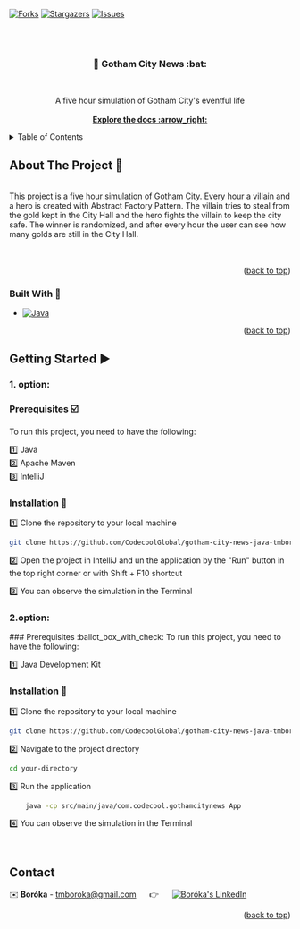 <div id="readme-top"></div>

[![Forks][forks-shield]][forks-url]
[![Stargazers][stars-shield]][stars-url]
[![Issues][issues-shield]][issues-url]

<br>
<br>

<h3 align="center"> 🦇 Gotham City News  :bat:</h3>
<br>
  <p align="center">
    A five hour simulation of Gotham City's eventful life
    <br>
    <br>
    <a href="https://github.com/CodecoolGlobal/gotham-city-news-java-tmboroka"><strong>Explore the docs :arrow_right:	</strong></a>
    <br />
  </p>
</div>



<!-- TABLE OF CONTENTS -->
<details>
  <summary>Table of Contents</summary>
  <ol>
    <li>
      <a href="#about-the-project">About The Project</a>
      <ul>
        <li><a href="#built-with">Built With</a></li>
      </ul>
    </li>
    <li>
      <a href="#getting-started">Getting Started</a>
      <ul>
        <li><a href="#prerequisites">Prerequisites</a></li>
        <li><a href="#installation">Installation</a></li>
      </ul>
    </li>
    <li><a href="#contact">Contact</a></li>
  </ol>
</details>



<!-- ABOUT THE PROJECT -->
<div id="about-the-project"></div>

## About The Project :page_with_curl:	
<br />
This project is a five hour simulation of Gotham City. Every hour a villain and a hero is created with Abstract Factory Pattern. The villain tries to steal from the gold kept in the City Hall and the hero fights the villain to keep the city safe. The winner is randomized, and after every hour the user can see how many golds are still in the City Hall.
<br />
<br />

<br />
<p align="right">(<a href="#readme-top">back to top</a>)</p>

<div id="built-with"></div>

### Built With :wrench:

* [![Java][Java.img]][Java-url]

<p align="right">(<a href="#readme-top">back to top</a>)</p>



<!-- GETTING STARTED -->
<div id="getting-started"></div>

## Getting Started :arrow_forward:
<h3>1. option:</h3>
<div id="prerequisites"></div>

### Prerequisites :ballot_box_with_check:	
To run this project, you need to have the following:

:one: Java <br>
:two: Apache Maven  <br>
:three: IntelliJ <br>

<div id="installation"></div>

### Installation :floppy_disk:	

:one: Clone the repository to your local machine
   ```sh
   git clone https://github.com/CodecoolGlobal/gotham-city-news-java-tmboroka
   ```
:two: Open the project in IntelliJ and un the application by the "Run" button in the top right corner or with Shift + F10 shortcut

:three: You can observe the simulation in the Terminal

<h3>2.option:</h3>
### Prerequisites :ballot_box_with_check:
To run this project, you need to have the following:

:one: Java Development Kit<br>

<div id="installation"></div>

### Installation :floppy_disk:

:one: Clone the repository to your local machine
   ```sh
   git clone https://github.com/CodecoolGlobal/gotham-city-news-java-tmboroka
   ```
:two: Navigate to the project directory
   ```sh
   cd your-directory
   ```
:three: Run the application
```sh
    java -cp src/main/java/com.codecool.gothamcitynews App
   ```
:four: You can observe the simulation in the Terminal


<br>

<!-- CONTACT -->
<div id="contact"></div>

## Contact

:envelope:	**Boróka** - tmboroka@gmail.com &nbsp;&nbsp;&nbsp;&nbsp; :point_right: &nbsp;&nbsp;&nbsp;&nbsp; [![Boróka's LinkedIn][linkedin-shield]][LinkedIn - Boróka]

<p align="right">(<a href="#readme-top">back to top</a>)</p>






<!-- MARKDOWN LINKS & IMAGES -->
<!-- https://www.markdownguide.org/basic-syntax/#reference-style-links -->
[contributors-shield]: https://img.shields.io/github/contributors/CodecoolGlobal/epg-4-java-placi0325?style=for-the-badge
[contributors-url]: https://github.com/CodecoolGlobal/epg-4-java-placi0325/graphs/contributors
[forks-shield]: https://img.shields.io/github/forks/CodecoolGlobal/epg-4-java-placi0325?style=for-the-badge
[forks-url]: https://github.com/CodecoolGlobal/epg-4-java-placi0325/forks
[stars-shield]: https://img.shields.io/github/stars/CodecoolGlobal/epg-4-java-placi0325?style=for-the-badge
[stars-url]: https://github.com/CodecoolGlobal/epg-4-java-placi0325/stargazers
[issues-shield]: https://img.shields.io/github/issues/CodecoolGlobal/epg-4-java-placi0325?style=for-the-badge
[issues-url]: https://github.com/CodecoolGlobal/epg-4-java-placi0325/issues
[linkedin-shield]: https://img.shields.io/badge/-LinkedIn-black.svg?style=for-the-badge&logo=linkedin&colorB=555
[linkedin-url]: https://linkedin.com/in/linkedin_username
[LinkedIn - Emese]: https://www.linkedin.com/in/emese-csordas-854553181/
[LinkedIn - Boróka]: https://www.linkedin.com/in/bor%C3%B3ka-t%C3%B3th-m%C3%A1trai/
[LinkedIn - Csongor]: https://www.linkedin.com/in/csongor-deak/
[LinkedIn - László]: https://www.linkedin.com/in/l%C3%A1szl%C3%B3-p%C3%A9terfi/
[JavaScript.img]: 	https://img.shields.io/badge/JavaScript-323330?style=for-the-badge&logo=javascript&logoColor=F7DF1E
[JavaScript-url]: https://www.javascript.com/
[Spring.img]: https://img.shields.io/badge/Spring-6DB33F?style=for-the-badge&logo=spring&logoColor=white
[Spring-url]: https://spring.io/
[React.img]: https://img.shields.io/badge/React-20232A?style=for-the-badge&logo=react&logoColor=61DAFB
[React-url]: https://react.dev/
[Docker.img]: https://img.shields.io/badge/Docker-2CA5E0?style=for-the-badge&logo=docker&logoColor=white
[Docker-url]: https://www.docker.com/
[PostgreSQL.img]: https://img.shields.io/badge/PostgreSQL-316192?style=for-the-badge&logo=postgresql&logoColor=white
[PostgreSQL-url]: https://www.postgresql.org/
[Java.img]: https://img.shields.io/badge/java-%23ED8B00.svg?style=for-the-badge&logo=openjdk&logoColor=white
[Java-url]: https://www.java.com/en/
